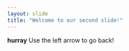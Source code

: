 ```yaml
---
layout: slide
title: "Welcome to our second slide!"
---
```

**hurray**
Use the left arrow to go back!
